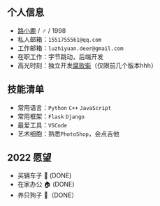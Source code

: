 ## 个人信息
* [路小鹿](https://lulaolu.com) / ♂ / 1998
* 私人邮箱：`1551755561@qq.com`
* 工作邮箱：`luzhiyuan.deer@gmail.com`
* 在职工作：字节跳动，后端开发
* 高光时刻：独立开发[腐败街](https://fubaijie.cn)（仅限前几个版本hhh）
## 技能清单
* 常用语言：`Python` `C++` `JavaScript`
* 常用框架：`Flask` `Django`
* 最爱工具：`VSCode`
* 艺术细胞：熟悉`PhotoShop`，会点吉他
## 2022 愿望
* 买辆车子 🚗 (DONE)<br>
* 在家办公 🏠 (DONE)<br>
* 养只狗子 🐶（DONE）
